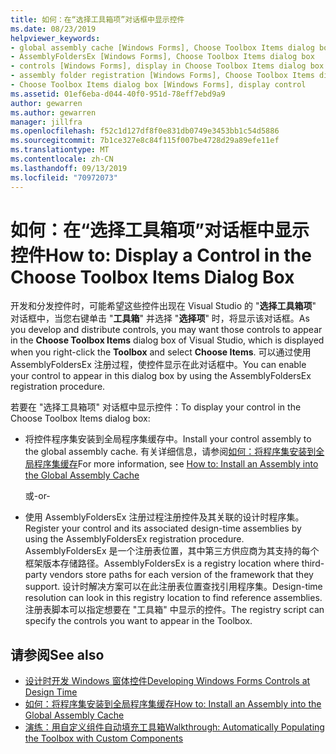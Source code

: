 ```yaml
---
title: 如何：在“选择工具箱项”对话框中显示控件
ms.date: 08/23/2019
helpviewer_keywords:
- global assembly cache [Windows Forms], Choose Toolbox Items dialog box
- AssemblyFoldersEx [Windows Forms], Choose Toolbox Items dialog box
- controls [Windows Forms], display in Choose Toolbox Items dialog box
- assembly folder registration [Windows Forms], Choose Toolbox Items dialog box
- Choose Toolbox Items dialog box [Windows Forms], display control
ms.assetid: 01ef6eba-d044-40f0-951d-78eff7ebd9a9
author: gewarren
ms.author: gewarren
manager: jillfra
ms.openlocfilehash: f52c1d127df8f0e831db0749e3453bb1c54d5886
ms.sourcegitcommit: 7b1ce327e8c84f115f007be4728d29a89efe11ef
ms.translationtype: MT
ms.contentlocale: zh-CN
ms.lasthandoff: 09/13/2019
ms.locfileid: "70972073"
---
```

# <a name="how-to-display-a-control-in-the-choose-toolbox-items-dialog-box"></a><span data-ttu-id="312d7-102">如何：在“选择工具箱项”对话框中显示控件</span><span class="sxs-lookup"><span data-stu-id="312d7-102">How to: Display a Control in the Choose Toolbox Items Dialog Box</span></span>

<span data-ttu-id="312d7-103">开发和分发控件时，可能希望这些控件出现在 Visual Studio 的 "**选择工具箱项**" 对话框中，当您右键单击 "**工具箱**" 并选择 "**选择项**" 时，将显示该对话框。</span><span class="sxs-lookup"><span data-stu-id="312d7-103">As you develop and distribute controls, you may want those controls to appear in the **Choose Toolbox Items** dialog box of Visual Studio, which is displayed when you right-click the **Toolbox** and select **Choose Items**.</span></span> <span data-ttu-id="312d7-104">可以通过使用 AssemblyFoldersEx 注册过程，使控件显示在此对话框中。</span><span class="sxs-lookup"><span data-stu-id="312d7-104">You can enable your control to appear in this dialog box by using the AssemblyFoldersEx registration procedure.</span></span>

<span data-ttu-id="312d7-105">若要在 "选择工具箱项" 对话框中显示控件：</span><span class="sxs-lookup"><span data-stu-id="312d7-105">To display your control in the Choose Toolbox Items dialog box:</span></span>

- <span data-ttu-id="312d7-106">将控件程序集安装到全局程序集缓存中。</span><span class="sxs-lookup"><span data-stu-id="312d7-106">Install your control assembly to the global assembly cache.</span></span> <span data-ttu-id="312d7-107">有关详细信息，请参阅[如何：将程序集安装到全局程序集缓存](../../app-domains/install-assembly-into-gac.md)</span><span class="sxs-lookup"><span data-stu-id="312d7-107">For more information, see [How to: Install an Assembly into the Global Assembly Cache](../../app-domains/install-assembly-into-gac.md)</span></span>

  <span data-ttu-id="312d7-108">或</span><span class="sxs-lookup"><span data-stu-id="312d7-108">-or-</span></span>

- <span data-ttu-id="312d7-109">使用 AssemblyFoldersEx 注册过程注册控件及其关联的设计时程序集。</span><span class="sxs-lookup"><span data-stu-id="312d7-109">Register your control and its associated design-time assemblies by using the AssemblyFoldersEx registration procedure.</span></span> <span data-ttu-id="312d7-110">AssemblyFoldersEx 是一个注册表位置，其中第三方供应商为其支持的每个框架版本存储路径。</span><span class="sxs-lookup"><span data-stu-id="312d7-110">AssemblyFoldersEx is a registry location where third-party vendors store paths for each version of the framework that they support.</span></span> <span data-ttu-id="312d7-111">设计时解决方案可以在此注册表位置查找引用程序集。</span><span class="sxs-lookup"><span data-stu-id="312d7-111">Design-time resolution can look in this registry location to find reference assemblies.</span></span> <span data-ttu-id="312d7-112">注册表脚本可以指定想要在 "工具箱" 中显示的控件。</span><span class="sxs-lookup"><span data-stu-id="312d7-112">The registry script can specify the controls you want to appear in the Toolbox.</span></span>

## <a name="see-also"></a><span data-ttu-id="312d7-113">请参阅</span><span class="sxs-lookup"><span data-stu-id="312d7-113">See also</span></span>

- [<span data-ttu-id="312d7-114">设计时开发 Windows 窗体控件</span><span class="sxs-lookup"><span data-stu-id="312d7-114">Developing Windows Forms Controls at Design Time</span></span>](developing-windows-forms-controls-at-design-time.md)
- [<span data-ttu-id="312d7-115">如何：将程序集安装到全局程序集缓存</span><span class="sxs-lookup"><span data-stu-id="312d7-115">How to: Install an Assembly into the Global Assembly Cache</span></span>](../../app-domains/install-assembly-into-gac.md)
- [<span data-ttu-id="312d7-116">演练：用自定义组件自动填充工具箱</span><span class="sxs-lookup"><span data-stu-id="312d7-116">Walkthrough: Automatically Populating the Toolbox with Custom Components</span></span>](walkthrough-automatically-populating-the-toolbox-with-custom-components.md)
